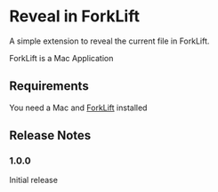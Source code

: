 # Reveal in ForkLift

A simple extension to reveal the current file in ForkLift.

ForkLift is a Mac Application

## Requirements

You need a Mac and [ForkLift](https://www.binarynights.com) installed

## Release Notes

### 1.0.0

Initial release